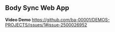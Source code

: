 ## Body Sync Web App 
**Video Demo**
https://github.com/ba-00001/DEMOS-PROJECTS/issues/1#issue-2500026952
